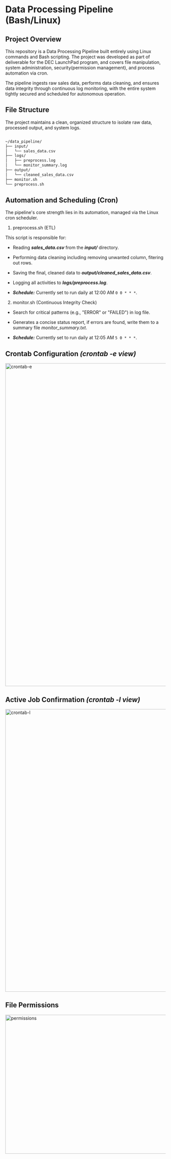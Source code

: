 # Data Processing Pipeline (Bash/Linux)

## Project Overview

This repository is a Data Processing Pipeline built entirely using Linux commands and Bash scripting. The project was developed as part of deliverable for the DEC LaunchPad program, and covers file manipulation, system administration, security(permission management), and process automation via cron.

The pipeline ingests raw sales data, performs data cleaning, and ensures data integrity through continuous log monitoring, with the entire system tightly secured and scheduled for autonomous operation.

## File Structure

The project maintains a clean, organized structure to isolate raw data, processed output, and system logs.

```markdown

~/data_pipeline/
├── input/
│   └── sales_data.csv
├── logs/
│   ├── preprocess.log
│   └── monitor_summary.log
├── output/
│   └── cleaned_sales_data.csv
├── monitor.sh
└── preprocess.sh
```

## Automation and Scheduling (Cron)

The pipeline's core strength lies in its automation, managed via the Linux cron scheduler.

1. preprocess.sh (ETL)

This script is responsible for:

- Reading ***sales_data.csv*** from the ***input/*** directory.

- Performing data cleaning including removing unwanted column, fitering out rows.

- Saving the final, cleaned data to ***output/cleaned_sales_data.csv***.

- Logging all activities to ***logs/preprocess.log***.

- ***Schedule:*** Currently set to run daily at 12:00 AM ```0 0 * * *```.

2. monitor.sh (Continuous Integrity Check)

- Search for critical patterns (e.g., "ERROR" or "FAILED") in log file.

- Generates a concise status report, if errors are found, write them to a summary file *monitor_summary.txt*.

- ***Schedule:*** Currently set to run daily at 12:05 AM ```5 0 * * *```.
 
## Crontab Configuration *(crontab -e view)*

<img width="1917" height="1011" alt="crontab-e" src="https://github.com/user-attachments/assets/086f191e-5a4b-4279-a1a1-41ca83cdb4f8" />

## Active Job Confirmation *(crontab -l view)*

<img width="1918" height="885" alt="crontab-l" src="https://github.com/user-attachments/assets/e0cd91af-c419-446e-b067-59dd8a7f8ca1" />

## File Permissions

<img width="1909" height="435" alt="permissions" src="https://github.com/user-attachments/assets/eb8da5ed-2a58-427c-8d47-044790039d89" />
